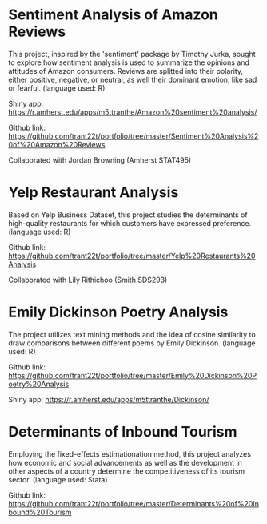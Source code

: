 # Sentiment Analysis of Amazon Reviews 
This project, inspired by the 'sentiment' package by Timothy Jurka, sought to explore how sentiment analysis is used to summarize the opinions and attitudes of Amazon consumers. Reviews are splitted into their polarity, either positive, negative, or neutral, as well their dominant emotion, like sad or fearful. (language used: R)

Shiny app: https://r.amherst.edu/apps/m5ttranthe/Amazon%20sentiment%20analysis/

Github link: https://github.com/trant22t/portfolio/tree/master/Sentiment%20Analysis%20of%20Amazon%20Reviews

Collaborated with Jordan Browning (Amherst STAT495)

# Yelp Restaurant Analysis
Based on Yelp Business Dataset, this project studies the determinants of high-quality restaurants for which customers have expressed preference. (language used: R)

Github link: https://github.com/trant22t/portfolio/tree/master/Yelp%20Restaurants%20Analysis

Collaborated with Lily Rithichoo (Smith SDS293)

# Emily Dickinson Poetry Analysis 
The project utilizes text mining methods and the idea of cosine similarity to draw comparisons between different poems by Emily Dickinson. (language used: R)

Github link: https://github.com/trant22t/portfolio/tree/master/Emily%20Dickinson%20Poetry%20Analysis

Shiny app: https://r.amherst.edu/apps/m5ttranthe/Dickinson/

# Determinants of Inbound Tourism  
Employing the fixed-effects estimationation method, this project analyzes how economic and social advancements as well as the development in other aspects of a country determine the competitiveness of its tourism sector. (language used: Stata)

Github link: https://github.com/trant22t/portfolio/tree/master/Determinants%20of%20Inbound%20Tourism

